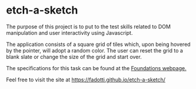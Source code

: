# etch-a-sketch

The purpose of this project is to put to the test skills related to DOM manipulation and user interactivity using Javascript.

The application consists of a square grid of tiles which, upon being hovered by the pointer, will adopt a random color. The user can reset the grid to a blank slate or change the size of the grid and start over.

The specifications for this task can be found at the [Foundations webpage.](https://www.theodinproject.com/lessons/foundations-etch-a-sketch)

Feel free to visit the site at https://fadotti.github.io/etch-a-sketch/